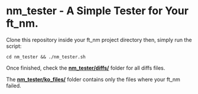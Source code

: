 # __**nm_tester - A Simple Tester for Your ft_nm.**__

Clone this repository inside your ft_nm project directory then, simply run the script:

```cd nm_tester && ./nm_tester.sh```


Once finished, check the <ins>**nm_tester/diffs/**</ins> folder for all diffs files.

The <ins>**nm_tester/ko_files/**</ins> folder contains only the files where your ft_nm failed.
